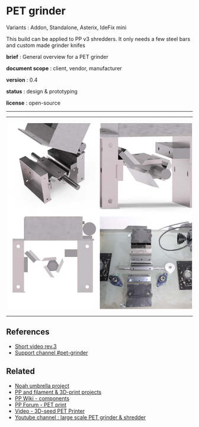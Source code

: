 # PET grinder

Variants : Addon, Standalone, Asterix, IdeFix mini

This build can be applied to PP v3 shredders. It only needs a few steel bars and custom made grinder knifes

**brief** : General overview for a PET grinder

**document scope** : client, vendor, manufacturer

**version** : 0.4

**status** : design & prototyping

**license** : open-source

<hr/>



<hr/>

![](./overview.jpg)

<hr/>

## References

- [Short video rev.3](https://www.youtube.com/watch?v=ElOnSA7pS18&feature=youtu.be)
- [Support channel #pet-grinder](https://discord.gg/j7K7n9e)

## Related

- [Noah umbrella project](https://github.com/plastic-hub/noah/blob/master/machines/Noah.md)
- [PP and filament & 3D-print projects](https://precious-plastic.org/home/library/articles/filament/)
- [PP Wiki - components](https://precious-plastic.org/home/library/components/)
- [PP Forum - PET print](https://davehakkens.nl/community/forums/topic/3d-printer-for-pet-particles-no-filament-ever/)
- [Video - 3D-seed PET Printer](https://www.youtube.com/watch?v=EbxNa3WLpjA)
- [Youtube channel : large scale PET grinder & shredder](https://www.youtube.com/watch?v=3xWvHz9JjjU)


